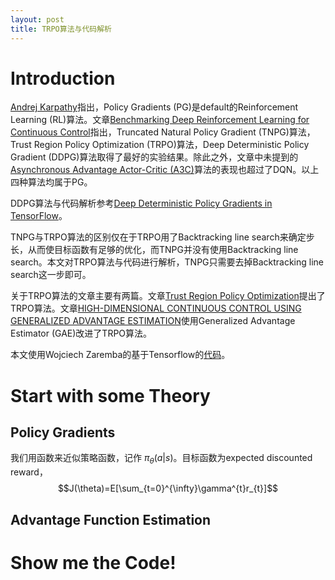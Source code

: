 ```yaml
---
layout: post
title: TRPO算法与代码解析
---
```


# Introduction
[Andrej Karpathy][Andrej Karpathy Blog]指出，Policy Gradients (PG)是default的Reinforcement Learning (RL)算法。文章[Benchmarking Deep Reinforcement Learning for Continuous Control][Benchmarking Article]指出，Truncated Natural Policy Gradient (TNPG)算法，Trust Region Policy Optimization (TRPO)算法，Deep Deterministic Policy Gradient (DDPG)算法取得了最好的实验结果。除此之外，文章中未提到的
[Asynchronous Advantage Actor-Critic (A3C)][A3C Artical]算法的表现也超过了DQN。以上四种算法均属于PG。

DDPG算法与代码解析参考[Deep Deterministic Policy Gradients in TensorFlow][DDPG Blog]。

TNPG与TRPO算法的区别仅在于TRPO用了Backtracking line search来确定步长，从而使目标函数有足够的优化，而TNPG并没有使用Backtracking line search。本文对TRPO算法与代码进行解析，TNPG只需要去掉Backtracking line search这一步即可。

关于TRPO算法的文章主要有两篇。文章[Trust Region Policy Optimization][TRPO Artical]提出了TRPO算法。文章[HIGH-DIMENSIONAL CONTINUOUS CONTROL USING GENERALIZED ADVANTAGE ESTIMATION][TRPO GAE Artical]使用Generalized Advantage Estimator (GAE)改进了TRPO算法。

本文使用Wojciech Zaremba的基于Tensorflow的[代码][TRPO Code]。

# Start with some Theory

## Policy Gradients
我们用函数来近似策略函数，记作 $\pi_{\theta}(a|s)$。目标函数为expected discounted reward，
$$J(\theta)=E[\sum_{t=0}^{\infty}\gamma^{t}r_{t}]$$



## Advantage Function Estimation


# Show me the Code!

















[Andrej Karpathy Blog]:http://karpathy.github.io/2016/05/31/rl/
[Benchmarking Article]:https://arxiv.org/abs/1604.06778
[A3C Artical]:https://arxiv.org/abs/1602.01783
[DDPG Blog]:http://pemami4911.github.io/blog/2016/08/21/ddpg-rl.html
[TRPO Artical]:https://arxiv.org/abs/1502.05477
[TRPO GAE Artical]:https://arxiv.org/abs/1506.02438
[TRPO Code]:https://github.com/wojzaremba/trpo
